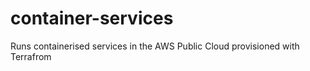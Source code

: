 # container-services
Runs containerised services in the AWS Public Cloud provisioned with Terrafrom
